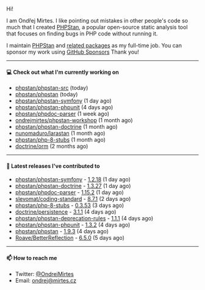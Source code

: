 Hi!

I am Ondřej Mirtes. I like pointing out mistakes in other people's code so much that I created [PHPStan](https://phpstan.org/), a popular open-source static analysis tool that focuses on finding bugs in PHP code without running it.

I maintain [PHPStan](https://github.com/phpstan/phpstan) and [related packages](https://github.com/phpstan/) as my full-time job. You can sponsor my work using [GitHub Sponsors](https://github.com/sponsors/ondrejmirtes) Thank you!

---

#### 💻 Check out what I'm currently working on

- [phpstan/phpstan-src](https://github.com/phpstan/phpstan-src) (today)
- [phpstan/phpstan](https://github.com/phpstan/phpstan) (today)
- [phpstan/phpstan-symfony](https://github.com/phpstan/phpstan-symfony) (1 day ago)
- [phpstan/phpstan-phpunit](https://github.com/phpstan/phpstan-phpunit) (4 days ago)
- [phpstan/phpdoc-parser](https://github.com/phpstan/phpdoc-parser) (1 week ago)
- [ondrejmirtes/phpstan-workshop](https://github.com/ondrejmirtes/phpstan-workshop) (1 month ago)
- [phpstan/phpstan-doctrine](https://github.com/phpstan/phpstan-doctrine) (1 month ago)
- [nunomaduro/larastan](https://github.com/nunomaduro/larastan) (1 month ago)
- [phpstan/php-8-stubs](https://github.com/phpstan/php-8-stubs) (1 month ago)
- [doctrine/orm](https://github.com/doctrine/orm) (2 months ago)

---

#### 🔭 Latest releases I've contributed to

- [phpstan/phpstan-symfony](https://github.com/phpstan/phpstan-symfony) - [1.2.18](https://github.com/phpstan/phpstan-symfony/releases/tag/1.2.18) (1 day ago)
- [phpstan/phpstan-doctrine](https://github.com/phpstan/phpstan-doctrine) - [1.3.27](https://github.com/phpstan/phpstan-doctrine/releases/tag/1.3.27) (1 day ago)
- [phpstan/phpdoc-parser](https://github.com/phpstan/phpdoc-parser) - [1.15.2](https://github.com/phpstan/phpdoc-parser/releases/tag/1.15.2) (1 day ago)
- [slevomat/coding-standard](https://github.com/slevomat/coding-standard) - [8.7.1](https://github.com/slevomat/coding-standard/releases/tag/8.7.1) (2 days ago)
- [phpstan/php-8-stubs](https://github.com/phpstan/php-8-stubs) - [0.3.53](https://github.com/phpstan/php-8-stubs/releases/tag/0.3.53) (3 days ago)
- [doctrine/persistence](https://github.com/doctrine/persistence) - [3.1.1](https://github.com/doctrine/persistence/releases/tag/3.1.1) (4 days ago)
- [phpstan/phpstan-deprecation-rules](https://github.com/phpstan/phpstan-deprecation-rules) - [1.1.1](https://github.com/phpstan/phpstan-deprecation-rules/releases/tag/1.1.1) (4 days ago)
- [phpstan/phpstan-phpunit](https://github.com/phpstan/phpstan-phpunit) - [1.3.2](https://github.com/phpstan/phpstan-phpunit/releases/tag/1.3.2) (4 days ago)
- [phpstan/phpstan](https://github.com/phpstan/phpstan) - [1.9.3](https://github.com/phpstan/phpstan/releases/tag/1.9.3) (4 days ago)
- [Roave/BetterReflection](https://github.com/Roave/BetterReflection) - [6.5.0](https://github.com/Roave/BetterReflection/releases/tag/6.5.0) (5 days ago)

---

#### 📫 How to reach me

- Twitter: [@OndrejMirtes](https://twitter.com/ondrejmirtes)
- Email: [ondrej@mirtes.cz](mailto:ondrej@mirtes.cz)
